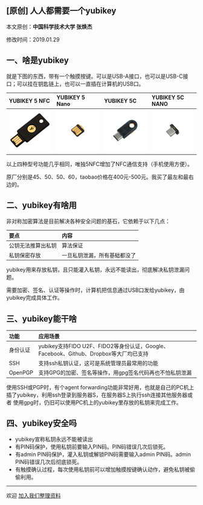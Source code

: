## [原创] 人人都需要一个yubikey

本文原创：**中国科学技术大学 张焕杰**

修改时间：2019.01.29

## 一、啥是yubikey

就是下图的东西，带有一个触摸按键。可以是USB-A接口，也可以是USB-C接口；可以挂在钥匙链上，也可以一直插在计算机的USB口。

| YUBIKEY 5 NFC        |    YUBIKEY 5 Nano   | YUBIKEY 5C | YUBIKEY 5C NANO |
| :----------------- | :-------- | :-------- | :-------- |
| ![5NFC](img/YubiKey-5-NFC.png) | ![5Nano](img/YubiKey-5-Nano.png) | ![5C](img/YubiKey-5C.png) | ![5C](img/YubiKey-5C-Nano.png) 

以上四种型号功能几乎相同，唯独5NFC增加了NFC通信支持（手机使用方便）。

原厂分别是45$、50$、50$、60$，taobao价格在400元-500元。我买了最左和最右边的。

## 二、yubikey有啥用

非对称加密算法是目前解决各种安全问题的基石，它依赖于以下几点：

| 要点   | 内容   |
| :----- | :----- |
| 公钥无法推算出私钥 | 算法保证  |
| 私钥保密存放 |  一旦私钥泄漏，所有基础都没了 |

yubikey用来存放私钥，且只能灌入私钥，永远不能读出，彻底解决私钥泄漏问题。

需要加密、签名、认证等操作时，计算机把信息通过USB口发给yubikey，由yubikey完成具体工作。

## 三、yubikey能干啥

| 功能    |    应用场景  |
| :----------------- | :-------- |
| 身份认证 | yubikey支持FIDO U2F、FIDO2等身份认证，Google、Facebook、Github、Dropbox等大厂均已支持 | 
| SSH | 支持ssh私钥认证，这可是系统管理员最常用的功能 |
| OpenPGP | 支持GPG的加密、签名等操作，用gpg签名代码再也不怕私钥泄漏 |

使用SSH或PGP时，有个agent forwarding功能非常好用，也就是自己的PC机上插了yubikey，利用ssh登录到服务器S，在服务器S上执行ssh连接其他服务器或者
使用gpg时，仍旧可以使用PC机上的yubikey里存放的私钥来完成工作。

## 四、yubikey安全吗

* yubikey宣称私钥永远不能被读出
* 有PIN码保护，使用私钥前要输入PIN码。PIN码错误几次后锁死。
* 有admin PIN码保护，灌入私钥或解锁PIN码需要输入admin PIN码。admin PIN码错误几次后彻底锁死。
* 有触摸确认过程，每次使用私钥前可以增加触摸按键确认动作，避免私钥被偷偷利用。


***
欢迎 [加入我们整理资料](https://github.com/bg6cq/ITTS)
